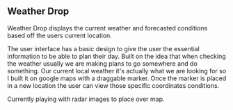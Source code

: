 ## Weather Drop

Weather Drop displays the current weather and forecasted conditions based off the users current location.

The user interface has a basic design to give the user the essential information to be able to plan their day. Built on the idea that when checking the weather usually we are making plans to go somewhere and do something. Our current local weather it's actually what we are looking for so I built it on google maps with a draggable marker. Once the marker is placed in a new location the user can view those specific coordinates conditions.

Currently playing with radar images to place over map.


